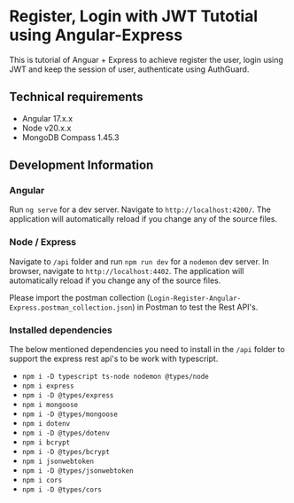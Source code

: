 # Register, Login with JWT Tutotial using Angular-Express

This is tutorial of Anguar + Express to achieve register the user, login using JWT and keep the session of user, authenticate using AuthGuard.

## Technical requirements
 - Angular 17.x.x
 - Node v20.x.x
 - MongoDB Compass 1.45.3

## Development Information

### Angular
Run `ng serve` for a dev server. Navigate to `http://localhost:4200/`. The application will automatically reload if you change any of the source files.

### Node / Express
Navigate to `/api` folder and run `npm run dev` for a `nodemon` dev server. In browser, navigate to `http://localhost:4402`. The application will automatically reload if you change any of the source files.

Please import the postman collection (`Login-Register-Angular-Express.postman_collection.json`) in Postman to test the Rest API's.

### Installed dependencies

The below mentioned dependencies you need to install in the `/api` folder to support the express rest api's to be work with typescript.

 - `npm i -D typescript ts-node nodemon @types/node`
 - `npm i express`
 - `npm i -D @types/express`
 - `npm i mongoose`
 - `npm i -D @types/mongoose`
 - `npm i dotenv`
 - `npm i -D @types/dotenv`
 - `npm i bcrypt`
 - `npm i -D @types/bcrypt`
 - `npm i jsonwebtoken`
 - `npm i -D @types/jsonwebtoken`
 - `npm i cors`
 - `npm i -D @types/cors`
